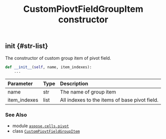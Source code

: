 ﻿---
title: CustomPiovtFieldGroupItem constructor
second_title: Aspose.Cells for Python via .NET API References
description: 
type: docs
weight: 10
url: /aspose.cells.pivot/custompiovtfieldgroupitem/__init__/
is_root: false
---

## __init__ {#str-list}

The constructor of custom group item of pivot field.



```python
def __init__(self, name, item_indexes):
    ...
```


| Parameter | Type | Description |
| :- | :- | :- |
| name | str | The name of group item |
| item_indexes | list | All indexes to the items of base pivot field. |



### See Also
* module [`aspose.cells.pivot`](../../)
* class [`CustomPiovtFieldGroupItem`](/cells/python-net/aspose.cells.pivot/custompiovtfieldgroupitem)
